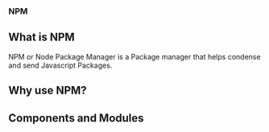 ### NPM

## What is NPM
NPM or Node Package Manager is a Package manager that helps condense and send Javascript Packages.

## Why use NPM?


## Components and Modules

